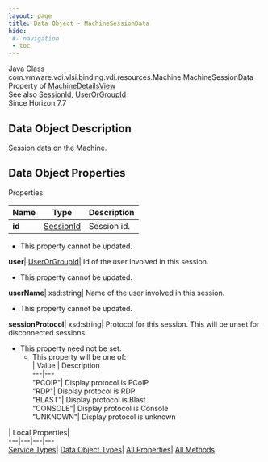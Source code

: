 ```yaml
---
layout: page
title: Data Object - MachineSessionData
hide:
 #- navigation
 - toc
---
```






Java Class
    com.vmware.vdi.vlsi.binding.vdi.resources.Machine.MachineSessionData  
Property of
     [MachineDetailsView](vdi.resources.Machine.MachineDetailsView.md#field_detail)  
See also
     [SessionId](vdi.entity.SessionId.md), [UserOrGroupId](vdi.entity.UserOrGroupId.md)  
Since 
    Horizon 7.7

## Data Object Description 

Session data on the Machine. 

## Data Object Properties

Properties

Name |  Type |  Description   
---|---|---  
**id**| [SessionId](vdi.entity.SessionId.md)|  Session id.   


* This property cannot be updated.

  
**user**| [UserOrGroupId](vdi.entity.UserOrGroupId.md)|  Id of the user involved in this session.   


* This property cannot be updated.

  
**userName**|  xsd:string|  Name of the user involved in this session.   


* This property cannot be updated.

  
**sessionProtocol**|  xsd:string|  Protocol for this session. This will be unset for disconnected sessions.   


* This property need not be set.
  * This property will be one of:  
|  Value |  Description   
---|---  
"PCOIP"| Display protocol is PCoIP  
"RDP"| Display protocol is RDP  
"BLAST"| Display protocol is Blast  
"CONSOLE"| Display protocol is Console  
"UNKNOWN"| Display protocol is unknown  

  
  
  
 | Local Properties|   
---|---|---|---  
[Service Types](index-mo_types.md)| [Data Object Types](index-do_types.md)| [All Properties](index-properties.md)| [All Methods](index-methods.md)  
  
  

